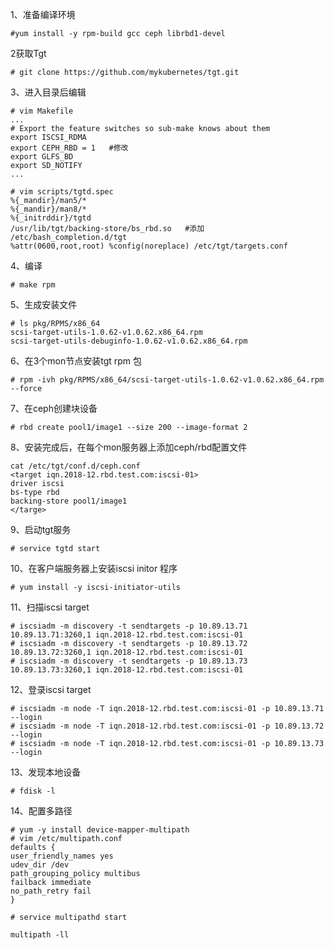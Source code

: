 1、准备编译环境
```
#yum install -y rpm-build gcc ceph librbd1-devel
```

2获取Tgt
```
# git clone https://github.com/mykubernetes/tgt.git
```

3、进入目录后编辑
```
# vim Makefile
...
# Export the feature switches so sub-make knows about them
export ISCSI_RDMA
export CEPH_RBD = 1   #修改
export GLFS_BD
export SD_NOTIFY
...
```

```
# vim scripts/tgtd.spec
%{_mandir}/man5/*
%{_mandir}/man8/*
%{_initrddir}/tgtd
/usr/lib/tgt/backing-store/bs_rbd.so   #添加
/etc/bash_completion.d/tgt
%attr(0600,root,root) %config(noreplace) /etc/tgt/targets.conf
```  

4、编译
```
# make rpm
```

5、生成安装文件
``` 
# ls pkg/RPMS/x86_64
scsi-target-utils-1.0.62-v1.0.62.x86_64.rpm
scsi-target-utils-debuginfo-1.0.62-v1.0.62.x86_64.rpm
```  

6、在3个mon节点安装tgt rpm 包
```
# rpm -ivh pkg/RPMS/x86_64/scsi-target-utils-1.0.62-v1.0.62.x86_64.rpm --force
```

7、在ceph创建块设备
```
# rbd create pool1/image1 --size 200 --image-format 2
```

8、安装完成后，在每个mon服务器上添加ceph/rbd配置文件  
```
cat /etc/tgt/conf.d/ceph.conf
<target iqn.2018-12.rbd.test.com:iscsi-01>
driver iscsi
bs-type rbd
backing-store pool1/image1
</targe>
```  

9、启动tgt服务
```
# service tgtd start
```

10、在客户端服务器上安装iscsi initor 程序
```
# yum install -y iscsi-initiator-utils
```

11、扫描iscsi target  
```
# iscsiadm -m discovery -t sendtargets -p 10.89.13.71
10.89.13.71:3260,1 iqn.2018-12.rbd.test.com:iscsi-01
# iscsiadm -m discovery -t sendtargets -p 10.89.13.72
10.89.13.72:3260,1 iqn.2018-12.rbd.test.com:iscsi-01
# iscsiadm -m discovery -t sendtargets -p 10.89.13.73
10.89.13.73:3260,1 iqn.2018-12.rbd.test.com:iscsi-01
```  

12、登录iscsi target  
```
# iscsiadm -m node -T iqn.2018-12.rbd.test.com:iscsi-01 -p 10.89.13.71 --login
# iscsiadm -m node -T iqn.2018-12.rbd.test.com:iscsi-01 -p 10.89.13.72 --login
# iscsiadm -m node -T iqn.2018-12.rbd.test.com:iscsi-01 -p 10.89.13.73 --login
```  

13、发现本地设备  
```
# fdisk -l
```  

14、配置多路径  
```
# yum -y install device-mapper-multipath
# vim /etc/multipath.conf
defaults {
user_friendly_names yes
udev_dir /dev
path_grouping_policy multibus
failback immediate
no_path_retry fail
}
```

```
# service multipathd start
```

```
multipath -ll
```  

